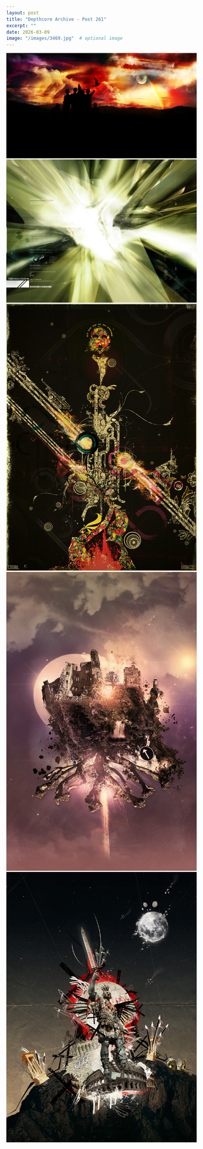 ```yaml
---
layout: post
title: "Depthcore Archive - Post 261"
excerpt: ""
date: 2026-03-09
image: "/images/3469.jpg"  # optional image
---
```


<img src="/images/3469.jpg">
<img src="/images/347.jpg" alt="347.jpg"/>
<img src="/images/3470.jpg" alt="3470.jpg"/>
<img src="/images/3473.jpg" alt="3473.jpg"/>
<img src="/images/3476.jpg" alt="3476.jpg"/>
